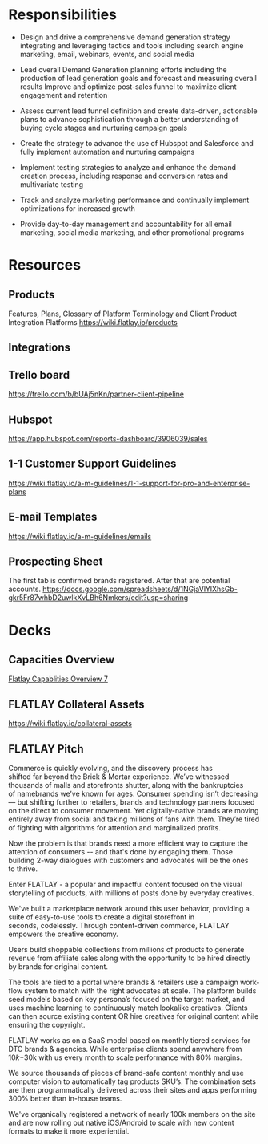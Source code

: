 <!-- TITLE: Sales/Account Management-->

# Responsibilities

- Design and drive a comprehensive demand generation strategy integrating and leveraging tactics and tools including search engine marketing, email, webinars, events, and social media

- Lead overall Demand Generation planning efforts including the production of lead generation goals and forecast and measuring overall results 
Improve and optimize post-sales funnel to maximize client engagement and retention

- Assess current lead funnel definition and create data-driven, actionable plans to advance sophistication through a better understanding of buying cycle stages and nurturing campaign goals

- Create the strategy to advance the use of Hubspot and Salesforce and fully implement automation and nurturing campaigns

- Implement testing strategies to analyze and enhance the demand creation process, including response and conversion rates and multivariate testing

- Track and analyze marketing performance and continually implement optimizations for increased growth

- Provide day-to-day management and accountability for all email marketing, social media marketing, and other promotional programs


# Resources
## Products
Features, Plans, Glossary of Platform Terminology and Client Product Integration Platforms
https://wiki.flatlay.io/products
## Integrations

## Trello board
https://trello.com/b/bUAj5nKn/partner-client-pipeline
## Hubspot
https://app.hubspot.com/reports-dashboard/3906039/sales
## 1-1 Customer Support Guidelines
https://wiki.flatlay.io/a-m-guidelines/1-1-support-for-pro-and-enterprise-plans
## E-mail Templates
https://wiki.flatlay.io/a-m-guidelines/emails
## Prospecting Sheet
The first tab is confirmed brands registered. After that are potential accounts.
https://docs.google.com/spreadsheets/d/1NGjaVlYlXhsGb-gkr5Fr87whbD2uwlkXvLBh6Nmkers/edit?usp=sharing
# Decks
## Capacities Overview
[Flatlay Capablities Overview 7](/uploads/flatlay-capablities-overview-7.pdf "Flatlay Capablities Overview 7")

## FLATLAY Collateral Assets
https://wiki.flatlay.io/collateral-assets

## FLATLAY Pitch
Commerce is quickly evolving, and the discovery process has shifted far beyond the Brick & Mortar experience. We’ve witnessed thousands of malls and storefronts shutter, along with the bankruptcies of namebrands we’ve known for ages.
Consumer spending isn’t decreasing — but shifting further to retailers, brands and technology partners focused on the direct to consumer movement. Yet digitally-native brands are moving entirely away from social and taking millions of fans with them. They’re tired of fighting with algorithms for attention and marginalized profits.

Now the problem is that brands need a more efficient way to capture the attention of consumers -- and that's done by engaging them. Those building 2-way dialogues with customers and advocates will be the ones to thrive.

Enter FLATLAY - a popular and impactful content focused on the visual storytelling of products, with millions of posts done by everyday creatives.

We've built a marketplace network around this user behavior, providing a suite of easy-to-use tools to create a digital storefront in seconds, codelessly. Through content-driven commerce, FLATLAY empowers the creative economy. 

Users build shoppable collections from millions of products to generate revenue from affiliate sales along with the opportunity to be hired directly by brands for original content.

The tools are tied to a portal where brands & retailers use a campaign work-flow system to match with the right advocates at scale. The platform builds seed models based on key persona’s focused on the target market, and uses machine learning to continuously match lookalike creatives. Clients can then source existing content OR hire creatives for original content while ensuring the copyright.

FLATLAY works as on a SaaS model based on monthly tiered services for DTC brands & agencies. While enterprise clients spend anywhere from $10k-$30k with us every month to scale performance with 80% margins.

We source thousands of pieces of brand-safe content monthly and use computer vision to automatically tag products SKU’s. The combination sets are then programmatically delivered across their sites and apps performing 300% better than in-house teams.

We've organically registered a network of nearly 100k members on the site and are now rolling out native iOS/Android to scale with new content formats to make it more experiential.